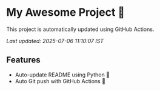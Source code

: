 # My Awesome Project 🚀

This project is automatically updated using GitHub Actions.

_Last updated: 2025-07-06 11:10:07 IST_

## Features
- Auto-update README using Python 🐍
- Auto Git push with GitHub Actions 🤖
